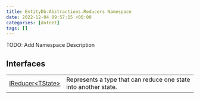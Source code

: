 ```yaml
---
title: EntityDb.Abstractions.Reducers Namespace
date: 2022-12-04 09:57:15 +00:00
categories: [dotnet]
tags: []
---
```



TODO: Add Namespace Description

## Interfaces
<table><tr><td><!--/posts/dotnet-entitydb-abstractions-reducers-ireducer`1--><a href='#'>IReducer&lt;TState&gt;</a></td><td>
Represents a type that can reduce one state into another state.
</td></tr></table>
